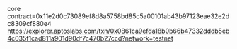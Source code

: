 core contract=0x11e2d0c73089ef8d8a5758bd85c5a00101ab43b97123eae32e2dc8309cf880e4
https://explorer.aptoslabs.com/txn/0x0861ca9efda18b0b66b47332dddb5eb4c035f1cad811a901d90df7c470b27ccd?network=testnet
